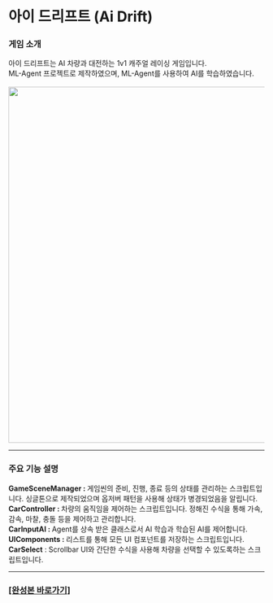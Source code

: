 <h1>아이 드리프트 (Ai Drift)</h1>

<h3>게임 소개</h3>
아이 드리프트는 AI 차량과 대전하는 1v1 캐주얼 레이싱 게임입니다.<br>
ML-Agent 프로젝트로 제작하였으며, ML-Agent를 사용하여 AI를 학습하였습니다.<br><br>

<img src="https://i.imgur.com/9dvS8sr.png" width="700">

---

<h3>주요 기능 설명</h3>
<b>GameSceneManager : </b> 게임씬의 준비, 진행, 종료 등의 상태를 관리하는 스크립트입니다. 싱글톤으로 제작되었으며 옵저버 패턴을 사용해 상태가 병경되었음을 알립니다.<br>
<b>CarController : </b> 차량의 움직임을 제어하는 스크립트입니다. 정해진 수식을 통해 가속, 감속, 마찰, 충돌 등을 제어하고 관리합니다.<br>
<b>CarInputAI : </b> Agent를 상속 받은 클래스로서 AI 학습과 학습된 AI를 제어합니다.<br>
<b>UIComponents : </b> 리스트를 통해 모든 UI 컴포넌트를 저장하는 스크립트입니다.<br>
<b>CarSelect</b> : Scrollbar UI와 간단한 수식을 사용해 차량을 선택할 수 있도록하는 스크립트입니다.<br>

---

### [[완성본 바로가기]](https://drive.google.com/file/d/13Mp2w11gBhvqJDGx_0nq-PvtHmXFdW1n/view?usp=sharing)
